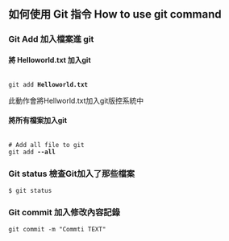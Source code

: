 ## 如何使用 Git 指令 How to use git command


### Git Add 加入檔案進 git  
#### 將 Helloworld.txt 加入git  
<pre lang="no-highlight"><code>
git add <b>Helloworld.txt</b>
</code></pre>
此動作會將Hellworld.txt加入git版控系統中  

#### 將所有檔案加入git  
<pre lang="no-highlight"><code>
# Add all file to git
git add <b>--all</b>
</code></pre>  

### Git status 檢查Git加入了那些檔案
```
$ git status
```

### Git commit 加入修改內容記錄  
```
git commit -m "Commti TEXT"
```
